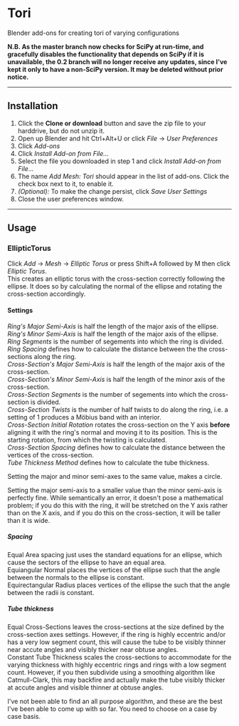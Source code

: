 # Tori
Blender add-ons for creating tori of varying configurations

**N.B. As the master branch now checks for SciPy at run-time, and gracefully disables the functionality that depends on SciPy if it is unavailable, the 0.2 branch will no longer receive any updates, since I've kept it only to have a non-SciPy version. It may be deleted without prior notice.**

-----

## Installation
1. Click the **Clone or download** button and save the zip file to your harddrive, but do not unzip it.
2. Open up Blender and hit Ctrl+Alt+U or click _File_ -> _User Preferences_
3. Click _Add-ons_
4. Click _Install Add-on from File..._
5. Select the file you downloaded in step 1 and click _Install Add-on from File..._
6. The name _Add Mesh: Tori_ should appear in the list of add-ons. Click the check box next to it, to enable it.
7. _(Optional):_ To make the change persist, click _Save User Settings_
8. Close the user preferences window.

-----

## Usage

### EllipticTorus
Click _Add_ -> _Mesh_ -> _Elliptic Torus_ or press Shift+A followed by M then click _Elliptic Torus_.  
This creates an elliptic torus with the cross-section correctly following the ellipse. It does so by calculating the normal of the ellipse and rotating the cross-section accordingly.

#### Settings
_Ring's Major Semi-Axis_ is half the length of the major axis of the ellipse.  
_Ring's Minor Semi-Axis_ is half the length of the major axis of the ellipse.  
_Ring Segments_ is the number of segements into which the ring is divided.  
_Ring Spacing_ defines how to calculate the distance between the the cross-sections along the ring.  
_Cross-Section's Major Semi-Axis_ is half the length of the major axis of the cross-section.  
_Cross-Section's Minor Semi-Axis_ is half the length of the minor axis of the cross-section.  
_Cross-Section Segments_ is the number of segements into which the cross-section is divided.  
_Cross-Section Twists_ is the number of half twists to do along the ring, i.e. a setting of 1 produces a Möbius band with an interior.  
_Cross-Section Initial Rotation_ rotates the cross-section on the Y axis **before** aligning it with the ring's normal and moving it to its position. This is the starting rotation, from which the twisting is calculated.  
_Cross-Section Spacing_ defines how to calculate the distance between the vertices of the cross-section.  
_Tube Thickness Method_ defines how to calculate the tube thickness.  

Setting the major and minor semi-axes to the same value, makes a circle.

Setting the major semi-axis to a smaller value than the minor semi-axis is perfectly fine. While semantically an error, it doesn't pose a mathematical problem; if you do this with the ring, it will be stretched on the Y axis rather than on the X axis, and if you do this on the cross-section, it will be taller than it is wide.

##### Spacing
Equal Area spacing just uses the standard equations for an ellipse, which cause the sectors of the ellipse to have an equal area.  
Equiangular Normal places the vertices of the ellipse such that the angle between the normals to the ellipse is constant.  
Equirectangular Radius places vertices of the ellipse the such that the angle between the radii is constant.  

##### Tube thickness
Equal Cross-Sections leaves the cross-sections at the size defined by the cross-section axes settings. However, if the ring is highly eccentric and/or has a very low segment count, this will cause the tube to be visibly thinner near accute angles and visibly thicker near obtuse angles.  
Constant Tube Thickness scales the cross-sections to accommodate for the varying thickness with highly eccentric rings and rings with a low segment count. However, if you then subdivide using a smoothing algorithm like Catmull-Clark, this may backfire and actually make the tube visibly thicker at accute angles and visible thinner at obtuse angles.

I've not been able to find an all purpose algorithm, and these are the best I've been able to come up with so far. You need to choose on a case by case basis.
